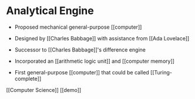 # Analytical Engine

-   Proposed mechanical general-purpose [[computer]]

-   Designed by [[Charles Babbage]] with assistance from [[Ada Lovelace]]

-   Successor to [[Charles Babbage]]'s difference engine

-   Incorporated an [[arithmetic logic unit]] and [[computer memory]]

-   First general-purpose [[computer]] that could be called [[Turing-complete]]

[[Computer Science]]
[[demo]]
